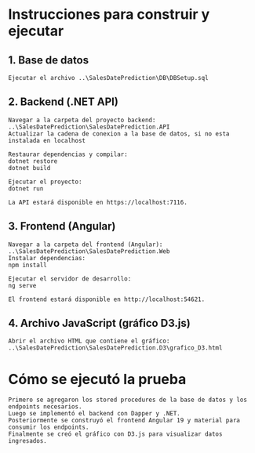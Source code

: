 # Instrucciones para construir y ejecutar

        
## 1. Base de datos
    Ejecutar el archivo ..\SalesDatePrediction\DB\DBSetup.sql

## 2. Backend (.NET API)
    Navegar a la carpeta del proyecto backend: ..\SalesDatePrediction\SalesDatePrediction.API
    Actualizar la cadena de conexion a la base de datos, si no esta instalada en localhost

    Restaurar dependencias y compilar:
    dotnet restore
    dotnet build

    Ejecutar el proyecto:
    dotnet run

    La API estará disponible en https://localhost:7116.

      
## 3. Frontend (Angular)
    Navegar a la carpeta del frontend (Angular): ..\SalesDatePrediction\SalesDatePrediction.Web
    Instalar dependencias:
    npm install
    
    Ejecutar el servidor de desarrollo:
    ng serve

    El frontend estará disponible en http://localhost:54621.

## 4. Archivo JavaScript (gráfico D3.js)
    Abrir el archivo HTML que contiene el gráfico: ..\SalesDatePrediction\SalesDatePrediction.D3\grafico_D3.html

# Cómo se ejecutó la prueba
    Primero se agregaron los stored procedures de la base de datos y los endpoints necesarios.
    Luego se implementó el backend con Dapper y .NET.
    Posteriormente se construyó el frontend Angular 19 y material para consumir los endpoints.
    Finalmente se creó el gráfico con D3.js para visualizar datos ingresados.
